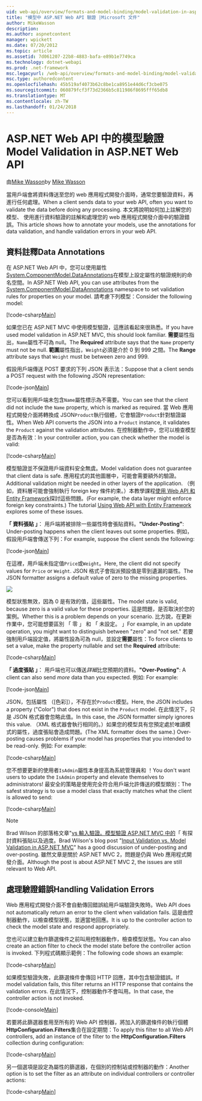 ```yaml
---
uid: web-api/overview/formats-and-model-binding/model-validation-in-aspnet-web-api
title: "模型中 ASP.NET Web API 驗證 |Microsoft 文件"
author: MikeWasson
description: 
ms.author: aspnetcontent
manager: wpickett
ms.date: 07/20/2012
ms.topic: article
ms.assetid: 7d061207-22b8-4883-bafa-e89b1e7749ca
ms.technology: dotnet-webapi
ms.prod: .net-framework
msc.legacyurl: /web-api/overview/formats-and-model-binding/model-validation-in-aspnet-web-api
msc.type: authoredcontent
ms.openlocfilehash: 45b519af4073b62c8be1ca8951e44d6cf3cbe075
ms.sourcegitcommit: 060879fcf3f73d2366b5c811986f8695fff65db8
ms.translationtype: MT
ms.contentlocale: zh-TW
ms.lasthandoff: 01/24/2018
---
```

<a name="model-validation-in-aspnet-web-api"></a><span data-ttu-id="9cac1-102">ASP.NET Web API 中的模型驗證</span><span class="sxs-lookup"><span data-stu-id="9cac1-102">Model Validation in ASP.NET Web API</span></span>
====================
<span data-ttu-id="9cac1-103">由[Mike Wasson](https://github.com/MikeWasson)</span><span class="sxs-lookup"><span data-stu-id="9cac1-103">by [Mike Wasson](https://github.com/MikeWasson)</span></span>

<span data-ttu-id="9cac1-104">當用戶端會將資料傳送至您的 web 應用程式開發介面時，通常您要驗證資料，再進行任何處理。</span><span class="sxs-lookup"><span data-stu-id="9cac1-104">When a client sends data to your web API, often you want to validate the data before doing any processing.</span></span> <span data-ttu-id="9cac1-105">本文將說明如何加上註解您的模型、 使用進行資料驗證的註解和處理您的 web 應用程式開發介面中的驗證錯誤。</span><span class="sxs-lookup"><span data-stu-id="9cac1-105">This article shows how to annotate your models, use the annotations for data validation, and handle validation errors in your web API.</span></span>

## <a name="data-annotations"></a><span data-ttu-id="9cac1-106">資料註釋</span><span class="sxs-lookup"><span data-stu-id="9cac1-106">Data Annotations</span></span>

<span data-ttu-id="9cac1-107">在 ASP.NET Web API 中，您可以使用屬性[System.ComponentModel.DataAnnotations](https://msdn.microsoft.com/library/system.componentmodel.dataannotations.aspx)在模型上設定屬性的驗證規則的命名空間。</span><span class="sxs-lookup"><span data-stu-id="9cac1-107">In ASP.NET Web API, you can use attributes from the [System.ComponentModel.DataAnnotations](https://msdn.microsoft.com/library/system.componentmodel.dataannotations.aspx) namespace to set validation rules for properties on your model.</span></span> <span data-ttu-id="9cac1-108">請考慮下列模型：</span><span class="sxs-lookup"><span data-stu-id="9cac1-108">Consider the following model:</span></span>

[!code-csharp[Main](model-validation-in-aspnet-web-api/samples/sample1.cs)]

<span data-ttu-id="9cac1-109">如果您已在 ASP.NET MVC 中使用模型驗證，這應該看起來很熟悉。</span><span class="sxs-lookup"><span data-stu-id="9cac1-109">If you have used model validation in ASP.NET MVC, this should look familiar.</span></span> <span data-ttu-id="9cac1-110">**需要**屬性指出，`Name`屬性不可為 null。</span><span class="sxs-lookup"><span data-stu-id="9cac1-110">The **Required** attribute says that the `Name` property must not be null.</span></span> <span data-ttu-id="9cac1-111">**範圍**屬性指出，`Weight`必須是介於 0 到 999 之間。</span><span class="sxs-lookup"><span data-stu-id="9cac1-111">The **Range** attribute says that `Weight` must be between zero and 999.</span></span>

<span data-ttu-id="9cac1-112">假設用戶端傳送 POST 要求的下列 JSON 表示法：</span><span class="sxs-lookup"><span data-stu-id="9cac1-112">Suppose that a client sends a POST request with the following JSON representation:</span></span>

[!code-json[Main](model-validation-in-aspnet-web-api/samples/sample2.json)]

<span data-ttu-id="9cac1-113">您可以看到用戶端未包含`Name`屬性標示為不需要。</span><span class="sxs-lookup"><span data-stu-id="9cac1-113">You can see that the client did not include the `Name` property, which is marked as required.</span></span> <span data-ttu-id="9cac1-114">當 Web 應用程式開發介面將轉換成 JSON`Product`執行個體，它會驗證`Product`針對驗證屬性。</span><span class="sxs-lookup"><span data-stu-id="9cac1-114">When Web API converts the JSON into a `Product` instance, it validates the `Product` against the validation attributes.</span></span> <span data-ttu-id="9cac1-115">在控制器動作中，您可以檢查模型是否為有效：</span><span class="sxs-lookup"><span data-stu-id="9cac1-115">In your controller action, you can check whether the model is valid:</span></span>

[!code-csharp[Main](model-validation-in-aspnet-web-api/samples/sample3.cs)]

<span data-ttu-id="9cac1-116">模型驗證並不保證用戶端資料安全無虞。</span><span class="sxs-lookup"><span data-stu-id="9cac1-116">Model validation does not guarantee that client data is safe.</span></span> <span data-ttu-id="9cac1-117">應用程式的其他圖層中，可能會需要額外的驗證。</span><span class="sxs-lookup"><span data-stu-id="9cac1-117">Additional validation might be needed in other layers of the application.</span></span> <span data-ttu-id="9cac1-118">（例如，資料層可能會強制執行 foreign key 條件約束。）本教學課程[使用 Web API 和 Entity Framework](../data/using-web-api-with-entity-framework/part-1.md)探討這些問題。</span><span class="sxs-lookup"><span data-stu-id="9cac1-118">(For example, the data layer might enforce foreign key constraints.) The tutorial [Using Web API with Entity Framework](../data/using-web-api-with-entity-framework/part-1.md) explores some of these issues.</span></span>

<span data-ttu-id="9cac1-119">**「 資料張貼 」**： 用戶端將被排除一些屬性時會張貼資料。</span><span class="sxs-lookup"><span data-stu-id="9cac1-119">**"Under-Posting"**: Under-posting happens when the client leaves out some properties.</span></span> <span data-ttu-id="9cac1-120">例如，假設用戶端會傳送下列：</span><span class="sxs-lookup"><span data-stu-id="9cac1-120">For example, suppose the client sends the following:</span></span>

[!code-json[Main](model-validation-in-aspnet-web-api/samples/sample4.json)]

<span data-ttu-id="9cac1-121">在這裡，用戶端未指定值`Price`或`Weight`。</span><span class="sxs-lookup"><span data-stu-id="9cac1-121">Here, the client did not specify values for `Price` or `Weight`.</span></span> <span data-ttu-id="9cac1-122">JSON 格式子會指派預設值是零到遺漏的屬性。</span><span class="sxs-lookup"><span data-stu-id="9cac1-122">The JSON formatter assigns a default value of zero to the missing properties.</span></span>

![](model-validation-in-aspnet-web-api/_static/image1.png)

<span data-ttu-id="9cac1-123">模型狀態無效，因為 0 是有效的值，這些屬性。</span><span class="sxs-lookup"><span data-stu-id="9cac1-123">The model state is valid, because zero is a valid value for these properties.</span></span> <span data-ttu-id="9cac1-124">這是問題，是否取決於您的案例。</span><span class="sxs-lookup"><span data-stu-id="9cac1-124">Whether this is a problem depends on your scenario.</span></span> <span data-ttu-id="9cac1-125">比方說，在更新作業中，您可能想要區別 「 零 」 和 「 未設定。 」</span><span class="sxs-lookup"><span data-stu-id="9cac1-125">For example, in an update operation, you might want to distinguish between "zero" and "not set."</span></span> <span data-ttu-id="9cac1-126">若要強制用戶端設定值，將屬性設為可為 null，並設定**需要**屬性：</span><span class="sxs-lookup"><span data-stu-id="9cac1-126">To force clients to set a value, make the property nullable and set the **Required** attribute:</span></span>

[!code-csharp[Main](model-validation-in-aspnet-web-api/samples/sample5.cs?highlight=1-2)]

<span data-ttu-id="9cac1-127">**「 過度張貼 」**： 用戶端也可以傳送*詳細*比您預期的資料。</span><span class="sxs-lookup"><span data-stu-id="9cac1-127">**"Over-Posting"**: A client can also send *more* data than you expected.</span></span> <span data-ttu-id="9cac1-128">例如: </span><span class="sxs-lookup"><span data-stu-id="9cac1-128">For example:</span></span>

[!code-json[Main](model-validation-in-aspnet-web-api/samples/sample6.json)]

<span data-ttu-id="9cac1-129">JSON，包括屬性 （[色彩]），不存在於`Product`模型。</span><span class="sxs-lookup"><span data-stu-id="9cac1-129">Here, the JSON includes a property ("Color") that does not exist in the `Product` model.</span></span> <span data-ttu-id="9cac1-130">在此情況下，只是 JSON 格式器會忽略此值。</span><span class="sxs-lookup"><span data-stu-id="9cac1-130">In this case, the JSON formatter simply ignores this value.</span></span> <span data-ttu-id="9cac1-131">（XML 格式器會執行相同的。）如果您的模型具有您預定處於唯讀模式的屬性，過度張貼會造成問題。</span><span class="sxs-lookup"><span data-stu-id="9cac1-131">(The XML formatter does the same.) Over-posting causes problems if your model has properties that you intended to be read-only.</span></span> <span data-ttu-id="9cac1-132">例如: </span><span class="sxs-lookup"><span data-stu-id="9cac1-132">For example:</span></span>

[!code-csharp[Main](model-validation-in-aspnet-web-api/samples/sample7.cs)]

<span data-ttu-id="9cac1-133">您不想要更新的使用者`IsAdmin`屬性本身提高為系統管理員和 ！</span><span class="sxs-lookup"><span data-stu-id="9cac1-133">You don't want users to update the `IsAdmin` property and elevate themselves to administrators!</span></span> <span data-ttu-id="9cac1-134">最安全的策略是使用完全符合用戶端允許傳送的模型類別：</span><span class="sxs-lookup"><span data-stu-id="9cac1-134">The safest strategy is to use a model class that exactly matches what the client is allowed to send:</span></span>

[!code-csharp[Main](model-validation-in-aspnet-web-api/samples/sample8.cs)]

> [!NOTE]
> <span data-ttu-id="9cac1-135">Brad Wilson 的部落格文章"[vs 輸入驗證。模型驗證 ASP.NET MVC 中的](http://bradwilson.typepad.com/blog/2010/01/input-validation-vs-model-validation-in-aspnet-mvc.html)「 有探討資料張貼以及過度。</span><span class="sxs-lookup"><span data-stu-id="9cac1-135">Brad Wilson's blog post "[Input Validation vs. Model Validation in ASP.NET MVC](http://bradwilson.typepad.com/blog/2010/01/input-validation-vs-model-validation-in-aspnet-mvc.html)" has a good discussion of under-posting and over-posting.</span></span> <span data-ttu-id="9cac1-136">雖然文章是關於 ASP.NET MVC 2，問題是仍與 Web 應用程式開發介面。</span><span class="sxs-lookup"><span data-stu-id="9cac1-136">Although the post is about ASP.NET MVC 2, the issues are still relevant to Web API.</span></span>


## <a name="handling-validation-errors"></a><span data-ttu-id="9cac1-137">處理驗證錯誤</span><span class="sxs-lookup"><span data-stu-id="9cac1-137">Handling Validation Errors</span></span>

<span data-ttu-id="9cac1-138">Web 應用程式開發介面不會自動傳回錯誤給用戶端驗證失敗時。</span><span class="sxs-lookup"><span data-stu-id="9cac1-138">Web API does not automatically return an error to the client when validation fails.</span></span> <span data-ttu-id="9cac1-139">這是由控制器動作，以檢查模型狀態，並適當地回應。</span><span class="sxs-lookup"><span data-stu-id="9cac1-139">It is up to the controller action to check the model state and respond appropriately.</span></span>

<span data-ttu-id="9cac1-140">您也可以建立動作篩選條件之前叫用控制器動作，檢查模型狀態。</span><span class="sxs-lookup"><span data-stu-id="9cac1-140">You can also create an action filter to check the model state before the controller action is invoked.</span></span> <span data-ttu-id="9cac1-141">下列程式碼顯示範例：</span><span class="sxs-lookup"><span data-stu-id="9cac1-141">The following code shows an example:</span></span>

[!code-csharp[Main](model-validation-in-aspnet-web-api/samples/sample9.cs)]

<span data-ttu-id="9cac1-142">如果模型驗證失敗，此篩選條件會傳回 HTTP 回應，其中包含驗證錯誤。</span><span class="sxs-lookup"><span data-stu-id="9cac1-142">If model validation fails, this filter returns an HTTP response that contains the validation errors.</span></span> <span data-ttu-id="9cac1-143">在此情況下，控制器動作不會叫用。</span><span class="sxs-lookup"><span data-stu-id="9cac1-143">In that case, the controller action is not invoked.</span></span>

[!code-console[Main](model-validation-in-aspnet-web-api/samples/sample10.cmd)]

<span data-ttu-id="9cac1-144">若要將此篩選器套用至所有的 Web API 控制器，將加入的篩選條件的執行個體**HttpConfiguration.Filters**集合在設定期間：</span><span class="sxs-lookup"><span data-stu-id="9cac1-144">To apply this filter to all Web API controllers, add an instance of the filter to the **HttpConfiguration.Filters** collection during configuration:</span></span>

[!code-csharp[Main](model-validation-in-aspnet-web-api/samples/sample11.cs)]

<span data-ttu-id="9cac1-145">另一個選項是設定為屬性的篩選器，在個別的控制站或控制器的動作：</span><span class="sxs-lookup"><span data-stu-id="9cac1-145">Another option is to set the filter as an attribute on individual controllers or controller actions:</span></span>

[!code-csharp[Main](model-validation-in-aspnet-web-api/samples/sample12.cs)]
